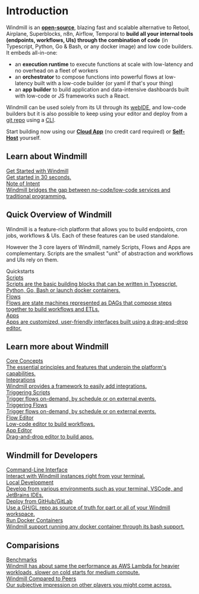 # Introduction

Windmill is an **<a href="https://github.com/windmill-labs/windmill" >open-source</a>**, blazing fast and scalable alternative to Retool, Airplane, Superblocks, n8n, Airflow, Temporal to **build all your internal tools (endpoints, workflows, UIs) through the combination of code** (in Typescript, Python, Go & Bash, or any docker image) and low code builders. It embeds all-in-one:

- an **execution runtime** to execute functions at scale with low-latency and no overhead on a fleet of workers
- an **orchestrator** to compose functions into powerful flows at low-latency built with a low-code builder (or yaml if that's your thing)
- an **app builder** to build application and data-intensive dashboards built with low-code or JS frameworks such a React.

Windmill can be used solely from its UI through its [webIDE](./getting_started/0_scripts_quickstart/1_typescript_quickstart/index.md), and low-code builders but it is also possible to keep using your editor and deploy from a [git repo](./deploy_gh_gl.md) using a [CLI](./cli_local_dev/index.md).

Start building now using our **<a href="https://app.windmill.dev/" rel="nofollow" >Cloud App</a>** (no credit card required) or **<a href="/docs/advanced/self_host" >Self-Host</a>** yourself.

## Learn about Windmill

<div class="text-xl mb-2 font-semibold"></div>
<div class="grid grid-cols-2 gap-2 mb-4">
   <a href="/docs/getting_started/how_to_use_windmill" class="rounded-md p-6 border border-gray-200 hover:border-blue-500 transition-all cursor-pointer flex flex-col gap-2 !no-underline" >
   <div class="text-lg font-semibold text-gray-900">Get Started with Windmill</div>
    <div class="text-sm text-gray-500">Get started in 30 seconds.</div>
  </a>
  <a href="/docs/misc/note_of_intent" class="rounded-md p-6 border border-gray-200 hover:border-blue-500 transition-all cursor-pointer flex flex-col gap-2 !no-underline" >
   <div class="text-lg font-semibold text-gray-900">Note of Intent</div>
    <div class="text-sm text-gray-500">Windmill bridges the gap between no-code/low-code services and traditional programming.</div>
  </a>
</div>

## Quick Overview of Windmill

Windmill is a feature-rich platform that allows you to build endpoints, cron jobs, workflows & UIs. Each of these features can be used standalone.

However the 3 core layers of Windmill, namely Scripts, Flows and Apps are complementary. Scripts are the smallest "unit" of abstraction and workflows and UIs rely on them.

<div class="text-xl mb-2 font-semibold">Quickstarts</div>
<div class="grid grid-cols-2 gap-2 mb-4">
  <a href="/docs/getting_started/scripts_quickstart" class="rounded-md p-6 border border-gray-200 hover:border-blue-500 transition-all cursor-pointer flex flex-col gap-2 !no-underline" >
   <div class="text-lg font-semibold text-gray-900">Scripts</div>
    <div class="text-sm text-gray-500">Scripts are the basic building blocks that can be written in Typescript, Python, Go, Bash or launch docker containers.</div>
  </a>
  <a href="/docs/getting_started/flows_quickstart" class="rounded-md p-6 border border-gray-200 hover:border-teal-500 transition-all cursor-pointer flex flex-col gap-2 !no-underline" >
   <div class="text-lg font-semibold text-gray-900">Flows</div>
    <div class="text-sm text-gray-500">Flows are state machines represented as DAGs that compose steps together to build workflows and ETLs.</div>
  </a>
  <a href="/docs/getting_started/apps_quickstart" class="rounded-md p-6 border border-gray-200 hover:border-orange-500 transition-all cursor-pointer flex flex-col gap-2 !no-underline" >
   <div class="text-lg font-semibold text-gray-900">Apps</div>
    <div class="text-sm text-gray-500"> Apps are customized, user-friendly interfaces built using a drag-and-drop editor.</div>
  </a>
</div>

## Learn more about Windmill

<div class="text-xl mb-2 font-semibold"></div>
<div class="grid grid-cols-2 gap-2 mb-4">
  <a href="/docs/core_concepts/" class="rounded-md p-6 border border-gray-200 hover:border-blue-500 transition-all cursor-pointer flex flex-col gap-2 !no-underline" >
   <div class="text-lg font-semibold text-gray-900">Core Concepts</div>
    <div class="text-sm text-gray-500">The essential principles and features that underpin the platform's capabilities.</div>
  </a>
  <a href="/docs/integrations/integrations_on_windmill" class="rounded-md p-6 border border-gray-200 hover:border-blue-500 transition-all cursor-pointer flex flex-col gap-2 !no-underline" >
   <div class="text-lg font-semibold text-gray-900">Integrations</div>
    <div class="text-sm text-gray-500">Windmill provides a framework to easily add integrations.</div>
  </a>
  <a href="/docs/getting_started/trigger_scripts" class="rounded-md p-6 border border-gray-200 hover:border-blue-500 transition-all cursor-pointer flex flex-col gap-2 !no-underline" >
   <div class="text-lg font-semibold text-gray-900">Triggering Scripts</div>
    <div class="text-sm text-gray-500">Trigger flows on-demand, by schedule or on external events.</div>
  </a>
  <a href="/docs/getting_started/trigger_flows" class="rounded-md p-6 border border-gray-200 hover:border-teal-500 transition-all cursor-pointer flex flex-col gap-2 !no-underline" >
      <div class="text-lg font-semibold text-gray-900">Triggering Flows</div>
      <div class="text-sm text-gray-500">Trigger flows on-demand, by schedule or on external events.</div>
  </a>
  <a href="/docs/flows/flow_editor" class="rounded-md p-6 border border-gray-200 hover:border-teal-500 transition-all cursor-pointer flex flex-col gap-2 !no-underline" >
   <div class="text-lg font-semibold text-gray-900">Flow Editor</div>
    <div class="text-sm text-gray-500">Low-code editor to build workflows.</div>
  </a>
  <a href="/docs/apps/app_editor" class="rounded-md p-6 border border-gray-200 hover:border-orange-500 transition-all cursor-pointer flex flex-col gap-2 !no-underline" >
   <div class="text-lg font-semibold text-gray-900">App Editor</div>
    <div class="text-sm text-gray-500">Drag-and-drop editor to build apps.</div>
  </a>
</div>

## Windmill for Developers

<div class="text-xl mb-2 font-semibold"></div>
<div class="grid grid-cols-2 gap-2 mb-4">
  <a href="/docs/advanced/cli" class="rounded-md p-6 border border-gray-200 hover:border-blue-500 transition-all cursor-pointer flex flex-col gap-2 !no-underline" >
    <div class="text-lg font-semibold text-gray-900">Command-Line Interface</div>
    <div class="text-sm text-gray-500">Interact with Windmill instances right from your terminal.</div>
  </a>
  <a href="/docs/advanced/local_development" class="rounded-md p-6 border border-gray-200 hover:border-blue-500 transition-all cursor-pointer flex flex-col gap-2 !no-underline" >
    <div class="text-lg font-semibold text-gray-900">Local Development</div>
    <div class="text-sm text-gray-500">Develop from various environments such as your terminal, VSCode, and JetBrains IDEs.</div>
  </a>
  <a href="/docs/deploy_gh_gl" class="rounded-md p-6 border border-gray-200 hover:border-blue-500 transition-all cursor-pointer flex flex-col gap-2 !no-underline" >
   <div class="text-lg font-semibold text-gray-900">Deploy from GitHub/GitLab</div>
    <div class="text-sm text-gray-500">Use a GH/GL repo as source of truth for part or all of your Windmill workspace.</div>
  </a>
  <a href="/docs/advanced/docker" class="rounded-md p-6 border border-gray-200 hover:border-blue-500 transition-all cursor-pointer flex flex-col gap-2 !no-underline" >
   <div class="text-lg font-semibold text-gray-900">Run Docker Containers</div>
    <div class="text-sm text-gray-500">Windmill support running any docker container through its bash support.</div>
  </a>
</div>

## Comparisions

<div class="text-xl mb-2 font-semibold"></div>
<div class="grid grid-cols-2 gap-2 mb-4">
  <a href="/docs/misc/benchmarks" class="rounded-md p-6 border border-gray-200 hover:border-blue-500 transition-all cursor-pointer flex flex-col gap-2 !no-underline" >
   <div class="text-lg font-semibold text-gray-900">Benchmarks</div>
    <div class="text-sm text-gray-500">Windmill has about same the performance as AWS Lambda for heavier workloads, slower on cold starts for medium compute.</div>
  </a>
    <a href="/docs/misc/windmill_compared_to_peers" class="rounded-md p-6 border border-gray-200 hover:border-blue-500 transition-all cursor-pointer flex flex-col gap-2 !no-underline" >
   <div class="text-lg font-semibold text-gray-900">Windmill Compared to Peers</div>
    <div class="text-sm text-gray-500">Our subjective impression on other players you might come across.</div>
  </a>
</div>
